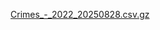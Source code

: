 
[Crimes_-_2022_20250828.csv.gz](https://github.com/user-attachments/files/22035409/Crimes_-_2022_20250828.csv.gz)
